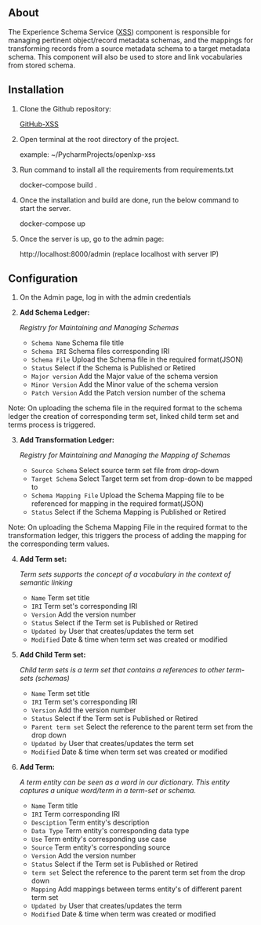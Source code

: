 ## About

The Experience Schema Service ([XSS](https://github.com/OpenLXP/openlxp-xss)) component is responsible for managing pertinent object/record metadata schemas, and the mappings for transforming records from a source metadata schema to a target metadata schema. This component will also be used to store and link vocabularies from stored schema.

## Installation
1. Clone the Github repository:

   [GitHub-XSS](https://github.com/OpenLXP/openlxp-xss.git)

2. Open terminal at the root directory of the project.
    
    example: ~/PycharmProjects/openlxp-xss

3. Run command to install all the requirements from requirements.txt 
    
    docker-compose build .

4. Once the installation and build are done, run the below command to start the server.
    
    docker-compose up

5. Once the server is up, go to the admin page:
    
    http://localhost:8000/admin (replace localhost with server IP)

## Configuration
1. On the Admin page, log in with the admin credentials 


2. **Add Schema Ledger:** 
   
   *Registry for Maintaining and Managing Schemas*

   - `Schema Name` Schema file title
   - `Schema IRI` Schema files corresponding IRI
   - `Schema File` Upload the Schema file in the required format(JSON)
   - `Status` Select if the Schema is Published or Retired
   - `Major version` Add the Major value of the schema version
   - `Minor Version` Add the Minor value of the schema version
   - `Patch Version` Add the Patch version number of the schema
    
Note:  On uploading the schema file in the required format to the schema ledger the creation of corresponding term set, linked child term set and terms process is triggered.
   

3.  **Add Transformation Ledger:**
    
      *Registry for Maintaining and Managing the Mapping of Schemas*
      - `Source Schema` Select source term set file from drop-down
      - `Target Schema` Select Target term set from drop-down to be mapped to
      - `Schema Mapping File` Upload the Schema Mapping file to be referenced for mapping in the required format(JSON)
      - `Status` Select if the Schema Mapping is Published or Retired
    
Note:  On uploading the Schema Mapping File in the required format to the transformation ledger, this triggers the process of adding the mapping for the corresponding term values.
    
4. **Add Term set:**
    
    *Term sets supports the concept of a vocabulary in the context of semantic linking*
    - `Name` Term set title
    - `IRI` Term set's corresponding IRI
    - `Version` Add the version number
    - `Status` Select if the Term set is Published or Retired
    - `Updated by` User that creates/updates the term set
    - `Modified` Date & time when term set was created or modified
    
5. **Add Child Term set:**
    
    *Child term sets is a term set that contains a references to other term-sets (schemas)*
    - `Name` Term set title
    - `IRI` Term set's corresponding IRI
    - `Version` Add the version number
    - `Status` Select if the Term set is Published or Retired
    - `Parent term set` Select the reference to the parent term set from the drop down
    - `Updated by` User that creates/updates the term set
    - `Modified` Date & time when term set was created or modified
    
6. **Add Term:**
    
    *A term entity can be seen as a word in our dictionary. This entity captures a unique word/term in a term-set or schema.*
    - `Name` Term title
    - `IRI` Term corresponding IRI
    - `Desciption` Term entity's description
    - `Data Type` Term entity's corresponding data type
    - `Use` Term entity's corresponding use case
    - `Source` Term entity's corresponding source
    - `Version` Add the version number
    - `Status` Select if the Term set is Published or Retired
    - `term set` Select the reference to the parent term set from the drop down
    - `Mapping` Add mappings between terms entity's of different parent term set
    - `Updated by` User that creates/updates the term
    - `Modified` Date & time when term was created or modified
   
